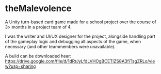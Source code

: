 # theMalevolence
A Unity turn-based card game made for a school project over the course of 3> months in a project team of 4. 

I was the writer and UI/UX designer for the project, alongside handling part of the gameplay logic and debugging all aspects of the game, when necessary (and other teammembers were unavailable). 

A build can be downloaded heer:
https://drive.google.com/file/d/1dRrJyLfdLVHOgBCETlZS8A3fiTsgZRLo/view?usp=sharing
